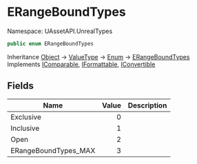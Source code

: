# ERangeBoundTypes

Namespace: UAssetAPI.UnrealTypes

```csharp
public enum ERangeBoundTypes
```

Inheritance [Object](https://docs.microsoft.com/en-us/dotnet/api/system.object) → [ValueType](https://docs.microsoft.com/en-us/dotnet/api/system.valuetype) → [Enum](https://docs.microsoft.com/en-us/dotnet/api/system.enum) → [ERangeBoundTypes](./uassetapi.unrealtypes.erangeboundtypes.md)<br>
Implements [IComparable](https://docs.microsoft.com/en-us/dotnet/api/system.icomparable), [IFormattable](https://docs.microsoft.com/en-us/dotnet/api/system.iformattable), [IConvertible](https://docs.microsoft.com/en-us/dotnet/api/system.iconvertible)

## Fields

| Name | Value | Description |
| --- | --: | --- |
| Exclusive | 0 |  |
| Inclusive | 1 |  |
| Open | 2 |  |
| ERangeBoundTypes_MAX | 3 |  |
